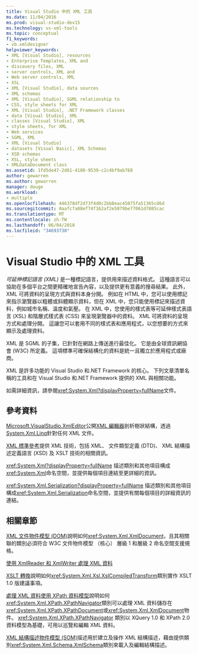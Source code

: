 ```yaml
---
title: Visual Studio 中的 XML 工具
ms.date: 11/04/2016
ms.prod: visual-studio-dev15
ms.technology: vs-xml-tools
ms.topic: conceptual
f1_keywords:
- vb.xmldesigner
helpviewer_keywords:
- XML [Visual Studio], resources
- Enterprise Templates, XML and
- discovery files, XML
- server controls, XML and
- Web server controls, XML
- XSL
- XML [Visual Studio], data sources
- XML schemas
- XML [Visual Studio], SGML relationship to
- CSS, style sheets for XML
- XML [Visual Studio], .NET Framework classes
- data [Visual Studio], XML
- classes [Visual Studio], XML
- style sheets, for XML
- Web services
- SGML, XML
- XML [Visual Studio]
- datasets [Visual Basic], XML Schemas
- XSD schemas
- XSL, style sheets
- XMLDataDocument class
ms.assetid: 1fd5de47-2d61-4180-9539-c2c4bf9ab768
author: gewarren
ms.author: gewarren
manager: douge
ms.workload:
- multiple
ms.openlocfilehash: 446378df2d73f4d0c2bb8eac45075fa51365cd6d
ms.sourcegitcommit: 0aafcfa08ef74f162af2e5079be77061d7885cac
ms.translationtype: MT
ms.contentlocale: zh-TW
ms.lasthandoff: 06/04/2018
ms.locfileid: "34693730"
---
```

# <a name="xml-tools-in-visual-studio"></a>Visual Studio 中的 XML 工具

*可延伸標記語言 (XML)* 是一種標記語言，提供用來描述資料格式。 這種語言可以協助在多個平台之間更精確地宣告內容，以及提供更有意義的搜尋結果。 此外，XML 可將資料的呈現方式與資料本身分開。 例如在 HTML 中，您可以使用標記來指示瀏覽器以粗體或斜體顯示資料，但在 XML 中，您只能使用標記來描述資料，例如城市名稱、溫度和氣壓。 在 XML 中，您使用的樣式表等可延伸樣式表語言 (XSL) 和階層式樣式表 (CSS) 來呈現瀏覽器中的資料。 XML 可將資料的呈現方式和處理分開。 這讓您可以套用不同的樣式表和應用程式，以您想要的方式來顯示及處理資料。

XML 是 SGML 的子集，已針對在網路上傳送進行最佳化。 它是由全球資訊網協會 (W3C) 所定義。 這項標準可確保結構化的資料是統一且獨立於應用程式或廠商。

XML 是許多功能的 Visual Studio 和.NET Framework 的核心。 下列文章清單名稱的工具和在 Visual Studio 和.NET Framework 提供的 XML 與相關功能。

如需詳細資訊，請參閱<xref:System.Xml?displayProperty=fullName>文件。

## <a name="reference"></a>參考資料

[Microsoft.VisualStudio.XmlEditor](http://go.microsoft.com/fwlink/?LinkID=165699)公開[XML 編輯器](http://go.microsoft.com/fwlink/?LinkId=228249)剖析樹狀結構，透過[System.Xml.Linq](http://go.microsoft.com/fwlink/?LinkId=228250)針對任何 XML 文件。

[XML 標準參考](http://msdn.microsoft.com/79c78508-c9d0-423a-a00f-672e855de401)提供 XML 技術，包括 XML、 文件類型定義 (DTD)、 XML 結構描述定義語言 (XSD) 及 XSLT 技術的相關資訊。

<xref:System.Xml?displayProperty=fullName> 描述類別和其他項目構成<xref:System.Xml>命名空間，並提供每個項目連結至更詳細的資訊。

<xref:System.Xml.Serialization?displayProperty=fullName> 描述類別和其他項目構成<xref:System.Xml.Serialization>命名空間，並提供有關每個項目的詳細資訊的連結。

## <a name="related-sections"></a>相關章節

[XML 文件物件模型 (DOM)](/dotnet/standard/data/xml/xml-document-object-model-dom)說明如何<xref:System.Xml.XmlDocument>，且其相關聯的類別必須符合 W3C 文件物件模型 （核心） 層級 1 和層級 2 命名空間支援規格。

[使用 XmlReader 和 XmlWriter 處理 XML 資料](https://msdn.microsoft.com/library/cc189001(v=vs.95).aspx)

[XSLT 轉換](/dotnet/standard/data/xml/xslt-transformations)說明如何<xref:System.Xml.Xsl.XslCompiledTransform>類別實作 XSLT 1.0 版建議事項。

[處理 XML 資料使用 XPath 資料模型](/dotnet/standard/data/xml/process-xml-data-using-the-xpath-data-model)說明如何<xref:System.Xml.XPath.XPathNavigator>類別可以處理 XML 資料儲存在<xref:System.Xml.XPath.XPathDocument>或<xref:System.Xml.XmlDocument>物件。 <xref:System.Xml.XPath.XPathNavigator> 類別以 XQuery 1.0 和 XPath 2.0 資料模型為基礎，可用以巡覽和編輯 XML 資料。

[XML 結構描述物件模型 (SOM)](/dotnet/standard/data/xml/xml-schema-object-model-som)描述用於建立及操作 XML 結構描述，藉由提供類別<xref:System.Xml.Schema.XmlSchema>類別來載入及編輯結構描述。